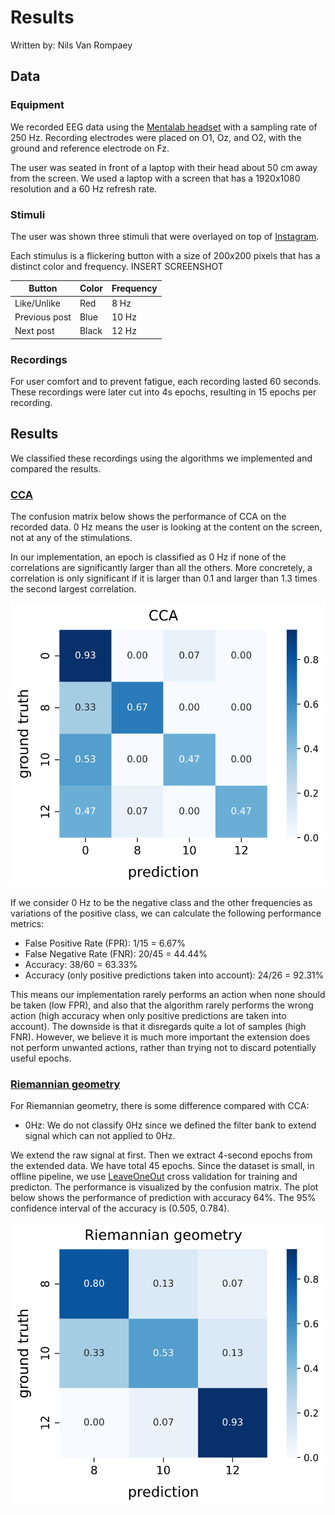 # Results

Written by: Nils Van Rompaey

## Data

### Equipment

We recorded EEG data using the [Mentalab headset](../headset.md) with a sampling rate of 250 Hz. Recording electrodes were placed on O1, Oz, and O2, with the ground and reference electrode on Fz.

The user was seated in front of a laptop with their head about 50 cm away from the screen. We used a laptop with a screen that has a 1920x1080 resolution and a 60 Hz refresh rate.

### Stimuli

The user was shown three stimuli that were overlayed on top of [Instagram](https://www.instagram.com).

Each stimulus is a flickering button with a size of 200x200 pixels that has a distinct color and frequency. INSERT SCREENSHOT

| Button        | Color | Frequency |
| ------------- | ----- | --------- |
| Like/Unlike   | Red   | 8 Hz      |
| Previous post | Blue  | 10 Hz     |
| Next post     | Black | 12 Hz     |

### Recordings

For user comfort and to prevent fatigue, each recording lasted 60 seconds. These recordings were later cut into 4s epochs, resulting in 15 epochs per recording.

## Results

We classified these recordings using the algorithms we implemented and compared the results.

### [CCA](CCA.md)

The confusion matrix below shows the performance of CCA on the recorded data. 0 Hz means the user is looking at the content on the screen, not at any of the stimulations.

In our implementation, an epoch is classified as 0 Hz if none of the correlations are significantly larger than all the others.
More concretely, a correlation is only significant if it is larger than 0.1 and larger than 1.3 times the second largest correlation.

![alt_text](../images/CCA_4s.svg "Confusion matrix of CCA")

If we consider 0 Hz to be the negative class and the other frequencies as variations of the positive class, we can calculate the following performance metrics:

- False Positive Rate (FPR): 1/15 = 6.67%
- False Negative Rate (FNR): 20/45 = 44.44%
- Accuracy: 38/60 = 63.33%
- Accuracy (only positive predictions taken into account): 24/26 = 92.31%

This means our implementation rarely performs an action when none should be taken (low FPR), and also that the algorithm rarely performs the wrong action (high accuracy when only positive predictions are taken into account). The downside is that it disregards quite a lot of samples (high FNR). However, we believe it is much more important the extension does not perform unwanted actions, rather than trying not to discard potentially useful epochs.

### [Riemannian geometry](riemannian.md)

For Riemannian geometry, there is some difference compared with CCA:

- 0Hz: We do not classify 0Hz since we defined the filter bank to extend signal which can not applied to 0Hz.

We extend the raw signal at first. Then we extract 4-second epochs from the extended data. We have total 45 epochs. Since the dataset is small, in offline pipeline, we use [LeaveOneOut](https://scikit-learn.org/stable/modules/generated/sklearn.model_selection.LeaveOneOut.html) cross validation for training and predicton. The performance is visualized by the confusion matrix. The plot below shows the performance of prediction with accuracy 64%. The 95% confidence interval of the accuracy is (0.505, 0.784).

![alt text](../images/Riemannian_4s.svg "Confusion matrix of Riemannian geometry")
